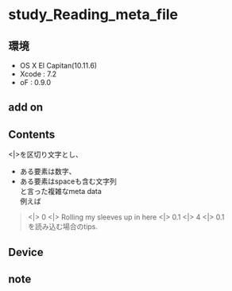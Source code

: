 # study_Reading_meta_file #

## 環境 ##
*	OS X El Capitan(10.11.6)
*	Xcode : 7.2
*	oF : 0.9.0

## add on ##

## Contents ##
<|>を区切り文字とし、  
*	ある要素は数字、  
*	ある要素はspaceも含む文字列  
と言った複雑なmeta data  
例えば  
> <Event>	<|>	0	<|>	Rolling my sleeves up in here	<|>	0.1	<|>	4	<|>	0.1  
を読み込む場合のtips.  


## Device ##


## note ##






